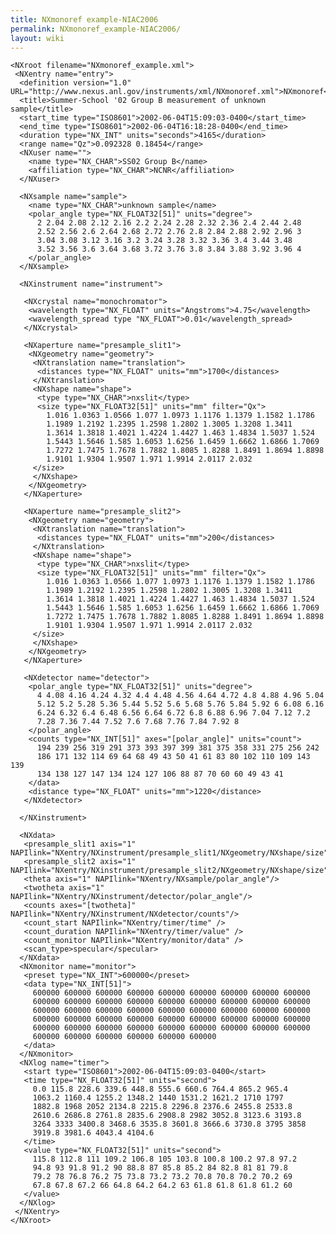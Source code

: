 ```yaml
---
title: NXmonoref example-NIAC2006
permalink: NXmonoref_example-NIAC2006/
layout: wiki
---
```


    <NXroot filename="NXmonoref_example.xml">
     <NXentry name="entry">
      <definition version="1.0" URL="http://www.nexus.anl.gov/instruments/xml/NXmonoref.xml">NXmonoref</definition>
      <title>Summer-School '02 Group B measurement of unknown sample</title>
      <start_time type="ISO8601">2002-06-04T15:09:03-0400</start_time>
      <end_time type="ISO8601">2002-06-04T16:18:28-0400</end_time>
      <duration type="NX_INT" units="seconds">4165</duration>
      <range name="Qz">0.092328 0.18454</range>
      <NXuser name="">
        <name type="NX_CHAR">SS02 Group B</name>
        <affiliation type="NX_CHAR">NCNR</affiliation>
      </NXuser>

      <NXsample name="sample">
        <name type="NX_CHAR">unknown sample</name>
        <polar_angle type="NX_FLOAT32[51]" units="degree">
          2 2.04 2.08 2.12 2.16 2.2 2.24 2.28 2.32 2.36 2.4 2.44 2.48 
          2.52 2.56 2.6 2.64 2.68 2.72 2.76 2.8 2.84 2.88 2.92 2.96 3 
          3.04 3.08 3.12 3.16 3.2 3.24 3.28 3.32 3.36 3.4 3.44 3.48 
          3.52 3.56 3.6 3.64 3.68 3.72 3.76 3.8 3.84 3.88 3.92 3.96 4
        </polar_angle>
      </NXsample>

      <NXinstrument name="instrument">

       <NXcrystal name="monochromator">
        <wavelength type="NX_FLOAT" units="Angstroms">4.75</wavelength>
        <wavelength_spread type "NX_FLOAT">0.01</wavelength_spread>
       </NXcrystal>

       <NXaperture name="presample_slit1">
        <NXgeometry name="geometry">
         <NXtranslation name="translation">
          <distances type="NX_FLOAT" units="mm">1700</distances>
         </NXtranslation>
         <NXshape name="shape">
          <type type="NX_CHAR">nxslit</type>
          <size type="NX_FLOAT32[51]" units="mm" filter="Qx">
            1.016 1.0363 1.0566 1.077 1.0973 1.1176 1.1379 1.1582 1.1786 
            1.1989 1.2192 1.2395 1.2598 1.2802 1.3005 1.3208 1.3411 
            1.3614 1.3818 1.4021 1.4224 1.4427 1.463 1.4834 1.5037 1.524 
            1.5443 1.5646 1.585 1.6053 1.6256 1.6459 1.6662 1.6866 1.7069 
            1.7272 1.7475 1.7678 1.7882 1.8085 1.8288 1.8491 1.8694 1.8898 
            1.9101 1.9304 1.9507 1.971 1.9914 2.0117 2.032
         </size>
         </NXshape>
        </NXgeometry>
       </NXaperture>

       <NXaperture name="presample_slit2">
        <NXgeometry name="geometry">
         <NXtranslation name="translation">
          <distances type="NX_FLOAT" units="mm">200</distances>
         </NXtranslation>
         <NXshape name="shape">
          <type type="NX_CHAR">nxslit</type>
          <size type="NX_FLOAT32[51]" units="mm" filter="Qx">
            1.016 1.0363 1.0566 1.077 1.0973 1.1176 1.1379 1.1582 1.1786 
            1.1989 1.2192 1.2395 1.2598 1.2802 1.3005 1.3208 1.3411 
            1.3614 1.3818 1.4021 1.4224 1.4427 1.463 1.4834 1.5037 1.524 
            1.5443 1.5646 1.585 1.6053 1.6256 1.6459 1.6662 1.6866 1.7069 
            1.7272 1.7475 1.7678 1.7882 1.8085 1.8288 1.8491 1.8694 1.8898 
            1.9101 1.9304 1.9507 1.971 1.9914 2.0117 2.032
         </size>
         </NXshape>
        </NXgeometry>
       </NXaperture>

       <NXdetector name="detector">
        <polar_angle type="NX_FLOAT32[51]" units="degree">
          4 4.08 4.16 4.24 4.32 4.4 4.48 4.56 4.64 4.72 4.8 4.88 4.96 5.04 
          5.12 5.2 5.28 5.36 5.44 5.52 5.6 5.68 5.76 5.84 5.92 6 6.08 6.16 
          6.24 6.32 6.4 6.48 6.56 6.64 6.72 6.8 6.88 6.96 7.04 7.12 7.2 
          7.28 7.36 7.44 7.52 7.6 7.68 7.76 7.84 7.92 8
        </polar_angle>
        <counts type="NX_INT[51]" axes="[polar_angle]" units="count">
          194 239 256 319 291 373 393 397 399 381 375 358 331 275 256 242 
          186 171 132 114 69 64 68 49 43 50 41 61 83 80 102 110 109 143 139 
          134 138 127 147 134 124 127 106 88 87 70 60 60 49 43 41
        </data>
        <distance type="NX_FLOAT" units="mm">1220</distance>
       </NXdetector>

      </NXinstrument>

      <NXdata>
       <presample_slit1 axis="1" NAPIlink="NXentry/NXinstrument/presample_slit1/NXgeometry/NXshape/size"/>
       <presample_slit2 axis="1" NAPIlink="NXentry/NXinstrument/presample_slit2/NXgeometry/NXshape/size"/>
       <theta axis="1" NAPIlink="NXentry/NXsample/polar_angle"/>
       <twotheta axis="1" NAPIlink="NXentry/NXinstrument/detector/polar_angle"/>
       <counts axes="[twotheta]" NAPIlink="NXentry/NXinstrument/NXdetector/counts"/>
       <count_start NAPIlink="NXentry/timer/time" />
       <count_duration NAPIlink="NXentry/timer/value" />
       <count_monitor NAPIlink="NXentry/monitor/data" />
       <scan_type>specular</specular>
      </NXdata>
      <NXmonitor name="monitor">
       <preset type="NX_INT">600000</preset>
       <data type="NX_INT[51]">
         600000 600000 600000 600000 600000 600000 600000 600000 600000 
         600000 600000 600000 600000 600000 600000 600000 600000 600000 
         600000 600000 600000 600000 600000 600000 600000 600000 600000 
         600000 600000 600000 600000 600000 600000 600000 600000 600000 
         600000 600000 600000 600000 600000 600000 600000 600000 600000 
         600000 600000 600000 600000 600000 600000
       </data>
      </NXmonitor>
      <NXlog name="timer">
       <start type="ISO8601">2002-06-04T15:09:03-0400</start>
       <time type="NX_FLOAT32[51]" units="second">
         0.0 115.8 228.6 339.6 448.8 555.6 660.6 764.4 865.2 965.4 
         1063.2 1160.4 1255.2 1348.2 1440 1531.2 1621.2 1710 1797 
         1882.8 1968 2052 2134.8 2215.8 2296.8 2376.6 2455.8 2533.8 
         2610.6 2686.8 2761.8 2835.6 2908.8 2982 3052.8 3123.6 3193.8 
         3264 3333 3400.8 3468.6 3535.8 3601.8 3666.6 3730.8 3795 3858 
         3919.8 3981.6 4043.4 4104.6
       </time>
       <value type="NX_FLOAT32[51]" units="second">
         115.8 112.8 111 109.2 106.8 105 103.8 100.8 100.2 97.8 97.2 
         94.8 93 91.8 91.2 90 88.8 87 85.8 85.2 84 82.8 81 81 79.8 
         79.2 78 76.8 76.2 75 73.8 73.2 73.2 70.8 70.8 70.2 70.2 69 
         67.8 67.8 67.2 66 64.8 64.2 64.2 63 61.8 61.8 61.8 61.2 60
       </value>
      </NXlog>
     </NXentry>
    </NXroot>
